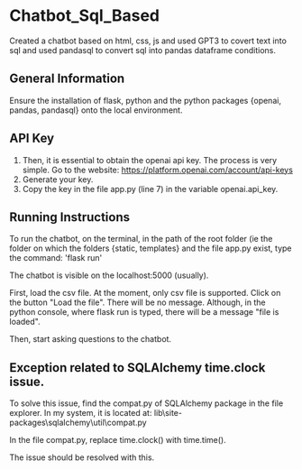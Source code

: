 # Chatbot_Sql_Based
Created a chatbot based on html, css, js and used GPT3 to covert text into sql and used pandasql to convert sql into pandas dataframe conditions.


## General Information
Ensure the installation of flask, python and the python packages {openai, pandas, pandasql} onto the local environment.

## API Key
1. Then, it is essential to obtain the openai api key. The process is very simple. Go to the website: https://platform.openai.com/account/api-keys
2. Generate your key.
3. Copy the key in the file app.py (line 7) in the variable openai.api_key.

## Running Instructions
To run the chatbot, on the terminal, in the path of the root folder (ie the folder on which the folders {static, templates} and the file app.py exist, type the command: 'flask run'

The chatbot is visible on the localhost:5000 (usually).

First, load the csv file. At the moment, only csv file is supported. Click on the button "Load the file". There will be no message. Although, in the python console, where flask run is typed, there will be a message "file is loaded".

Then, start asking questions to the chatbot.

## Exception related to SQLAlchemy time.clock issue.
To solve this issue, find the compat.py of SQLAlchemy package in the file explorer. In my system, it is located at: lib\site-packages\sqlalchemy\util\compat.py

In the file compat.py, replace time.clock() with time.time().

The issue should be resolved with this.
